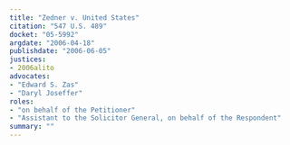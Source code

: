 ```yaml
---
title: "Zedner v. United States"
citation: "547 U.S. 489"
docket: "05-5992"
argdate: "2006-04-18"
publishdate: "2006-06-05"
justices:
- 2006alito
advocates:
- "Edward S. Zas"
- "Daryl Joseffer"
roles:
- "on behalf of the Petitioner"
- "Assistant to the Solicitor General, on behalf of the Respondent"
summary: ""
---
```


